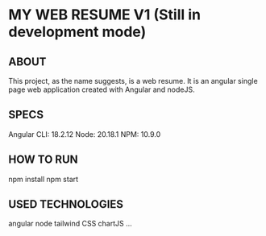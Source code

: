 # MY WEB RESUME V1 (Still in development mode)

## ABOUT
This project, as the name suggests, is a web resume. It is an angular single page web application created with Angular and nodeJS.

## SPECS

Angular CLI: 18.2.12
Node: 20.18.1
NPM: 10.9.0

## HOW TO RUN

npm install
npm start

## USED TECHNOLOGIES

angular
node
tailwind CSS
chartJS ...
